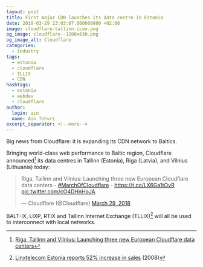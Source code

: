 ```yaml
---
layout: post
title: First major CDN launches its data centre in Estonia
date: 2018-03-29 23:03:07.000000000 +02:00
image: cloudflare-tallinn-icon.png
og_image: cloudflare--1200x630.png
og_image_alt: Cloudflare
categories:
  - industry
tags:
  - estonia
  - cloudflare
  - TLLIX
  - CDN
hashtags:
  - estonia
  - webdev
  - cloudflare
author:
  login: ain
  name: Ain Tohvri
excerpt_separator: <!--more-->
---
```

Big news from Cloudflare: it is expanding its CDN network to Baltics.<!--more-->

Bringing world-class web performance to Baltic region, Cloudflare announced[^1] its data centres in Tallinn (Estonia), Riga (Latvia), and Vilnius (Lithuania) today:

<blockquote class="twitter-tweet" data-lang="en"><p lang="en" dir="ltr">Riga, Tallinn and Vilnius: Launching three new European Cloudflare data centers - <a href="https://twitter.com/hashtag/MarchOfCloudflare?src=hash&amp;ref_src=twsrc%5Etfw">#MarchOfCloudflare</a> - <a href="https://t.co/LX6Ga1tOvR">https://t.co/LX6Ga1tOvR</a> <a href="https://t.co/cO4DHnHoJA">pic.twitter.com/cO4DHnHoJA</a></p>&mdash; Cloudflare (@Cloudflare) <a href="https://twitter.com/Cloudflare/status/979363166420439043?ref_src=twsrc%5Etfw">March 29, 2018</a></blockquote> <script async src="https://platform.twitter.com/widgets.js" charset="utf-8"></script>

BALT-IX, LIXP, RTIX and Tallinn Internet Exchange (TLLIX)[^2] will all be used to interconnect with local networks.

[^1]: [Riga, Tallinn and Vilnius: Launching three new European Cloudflare data centers](https://blog.cloudflare.com/riga-tallinn-vilnius/?utm_medium=email&utm_source=blog&utm_campaign=rss-feed)
[^2]: [Linxtelecom Estonia reports 52% increase in sales](/telecom/linxtelecom-estonia-reports-52-percents-increase-in-sales) (2008)
